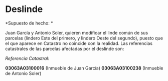 # Deslinde

*Supuesto de hecho: *

Juan García y Antonio Soler, quieren modificar el linde común de sus parcelas (lindero Este del primero, y lindero Oeste del segundo), puesto que el que aparece en Catastro no coincide con la realidad. Las referencias catastrales de las parcelas afectadas por el deslinde son:

*Referencia Catastral:*

**03063A03100016** (Inmueble de Juan García)
**03063A03100238**  (Inmueble de Antonio Soler)